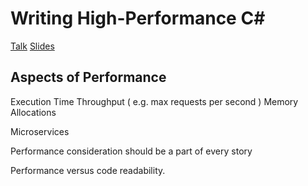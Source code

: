 ﻿# Writing High-Performance C#

[Talk](https://www.youtube.com/watch?v=NVWQRbqcXJ4)
[Slides](http://bit.ly/highperfcode90)

## Aspects of Performance
Execution Time
Throughput ( e.g. max requests per second )
Memory Allocations

Microservices

Performance consideration should be a part of every story

Performance versus code readability.

